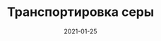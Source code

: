 ---
layout: default
date: 2021-01-25
title: Транспортировка серы
heroBg: img/tr-bg.jpg
class: " yellow-title"
bannerText: Мы работаем с 2015 года. Этот срок может показаться не слишком внушительным, но тем не менее, за это время мы успели получить репутацию надежного партнера и завоевать доверие большого количества постоянных клиентов, число которых постоянно растет.
icon: img/icons/icon-sera.svg

metaTitle: "Транспортировка серы в Самаре — ИП Дубинкина"
metaDescr: "Особенности и правила перевозки серы. Правила перевозки 4 класса опасных грузов. Подробнее по тел.: 8 960 821 02 05"
---